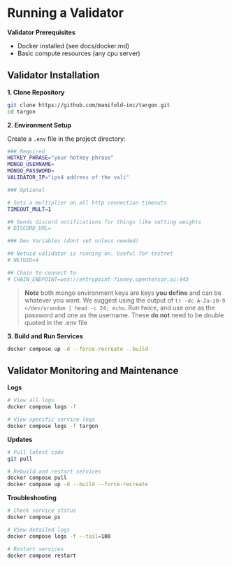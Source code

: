 # Running a Validator

**Validator Prerequisites**

- Docker installed (see docs/docker.md)
- Basic compute resources (any cpu server)

## Validator Installation

**1. Clone Repository**

```bash
git clone https://github.com/manifold-inc/targon.git
cd targon
```

**2. Environment Setup**

Create a `.env` file in the project directory:

```bash
### Required
HOTKEY_PHRASE="your hotkey phrase"
MONGO_USERNAME=
MONGO_PASSWORD=
VALIDATOR_IP="ipv4 address of the vali"

### Optional

# Sets a multiplier on all http connection timeouts
TIMEOUT_MULT=1

## Sends discord notifications for things like setting weights
# DISCORD_URL=

### Dev Variables (dont set unless needed)

## Netuid validator is running on. Useful for testnet
# NETUID=4

## Chain to connect to
# CHAIN_ENDPOINT=wss://entrypoint-finney.opentensor.ai:443
```

> **Note** both mongo environment keys are keys **you define** and can be
> whatever you want. We suggest using the output of
> `tr -dc A-Za-z0-9 </dev/urandom | head -c 24; echo`. Run twice, and use one as
> the password and one as the username. These **do not** need to be double
> quoted in the .env file

**3. Build and Run Services**

```bash
docker compose up -d --force-recreate --build
```

## Validator Monitoring and Maintenance

**Logs**

```bash
# View all logs
docker compose logs -f

# View specific service logs
docker compose logs -f targon
```

**Updates**

```bash
# Pull latest code
git pull

# Rebuild and restart services
docker compose pull
docker compose up -d --build --force-recreate
```

**Troubleshooting**

```bash
# Check service status
docker compose ps

# View detailed logs
docker compose logs -f --tail=100

# Restart services
docker compose restart
```
